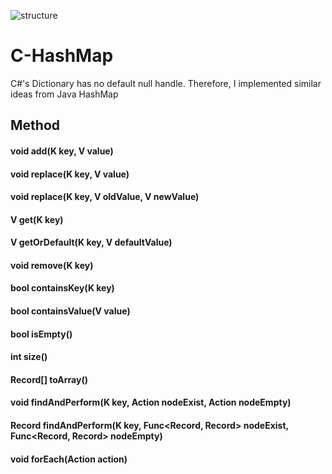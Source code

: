 ![structure](https://i.ibb.co/KbzzQVk/hadh.png)
# C-HashMap
C#'s Dictionary has no default null handle. Therefore, I implemented similar ideas from Java HashMap

## Method

#### void add(K key, V value)
#### void replace(K key, V value)
#### void replace(K key, V oldValue, V newValue)
#### V get(K key)
#### V getOrDefault(K key, V defaultValue)
#### void remove(K key)
#### bool containsKey(K key)
#### bool containsValue(V value)
#### bool isEmpty()
#### int size()
#### Record[] toArray()
#### void findAndPerform(K key, Action<Record> nodeExist, Action<Record> nodeEmpty)
#### Record findAndPerform(K key, Func<Record, Record> nodeExist, Func<Record, Record> nodeEmpty)
#### void forEach(Action<Record> action)
